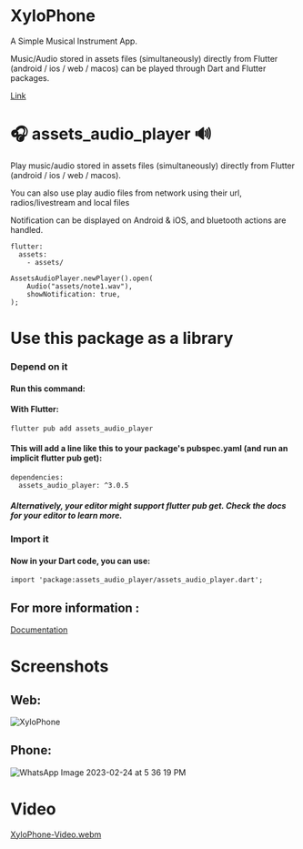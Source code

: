 # XyloPhone

A Simple Musical Instrument App.


Music/Audio stored in assets files (simultaneously) directly 
from Flutter (android / ios / web / macos) can be played through
Dart and Flutter packages.

[Link](https://pub.dev/)


# 🎧 assets_audio_player 🔊

Play music/audio stored in assets files (simultaneously) directly from Flutter (android / ios / web / macos).

You can also use play audio files from network using their url, radios/livestream and local files

Notification can be displayed on Android & iOS, and bluetooth actions are handled.

```
flutter:
  assets:
    - assets/
```    

```
AssetsAudioPlayer.newPlayer().open(
    Audio("assets/note1.wav"),
    showNotification: true,
);
```

# Use this package as a library

### Depend on it

#### Run this command:

#### With Flutter:
```
flutter pub add assets_audio_player
```
#### This will add a line like this to your package's pubspec.yaml (and run an implicit flutter pub get):
```
dependencies:
  assets_audio_player: ^3.0.5
```

##### Alternatively, your editor might support flutter pub get. Check the docs for your editor to learn more.

### Import it
#### Now in your Dart code, you can use:
```
import 'package:assets_audio_player/assets_audio_player.dart';
```

## For more information :
[Documentation](https://pub.dev/packages/assets_audio_player)



# Screenshots

## Web:

![XyloPhone](https://user-images.githubusercontent.com/91545371/197415239-39cde23e-f89d-4a7f-b5ca-c90bbd21e06a.png)

## Phone:

![WhatsApp Image 2023-02-24 at 5 36 19 PM](https://user-images.githubusercontent.com/91545371/221175361-71cc07cc-b828-4cf4-92c3-91f48d687102.jpeg)

# Video

[XyloPhone-Video.webm](https://user-images.githubusercontent.com/91545371/197415243-6f422c31-3dee-4682-b401-77ee053bd2f7.webm)

